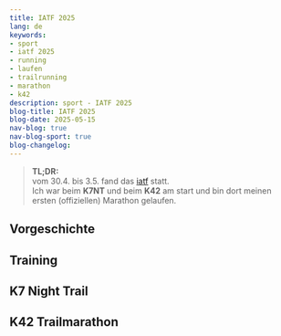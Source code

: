 ```yaml
---
title: IATF 2025
lang: de
keywords:
- sport
- iatf 2025
- running
- laufen
- trailrunning
- marathon
- k42
description: sport - IATF 2025
blog-title: IATF 2025
blog-date: 2025-05-15
nav-blog: true
nav-blog-sport: true
blog-changelog:
---
```


> **TL;DR:**  
> vom 30.4. bis 3.5. fand das [iatf](https://innsbruckalpine.at/) statt.  
> Ich war beim **K7NT** und beim **K42** am start und bin dort meinen ersten (offiziellen) Marathon gelaufen.

## Vorgeschichte

## Training

## K7 Night Trail
<div class="strava-embed-placeholder" data-embed-type="activity" data-embed-id="14336015278" data-style="standard" data-from-embed="false"></div><script src="https://strava-embeds.com/embed.js"></script>

## K42 Trailmarathon
<div class="strava-embed-placeholder" data-embed-type="activity" data-embed-id="14364007060" data-style="standard" data-from-embed="false"></div><script src="https://strava-embeds.com/embed.js"></script>

